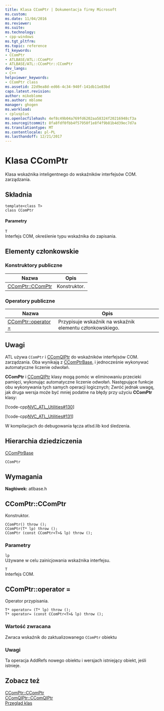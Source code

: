 ```yaml
---
title: Klasa CComPtr | Dokumentacja firmy Microsoft
ms.custom: 
ms.date: 11/04/2016
ms.reviewer: 
ms.suite: 
ms.technology:
- cpp-windows
ms.tgt_pltfrm: 
ms.topic: reference
f1_keywords:
- CComPtr
- ATLBASE/ATL::CComPtr
- ATLBASE/ATL::CComPtr::CComPtr
dev_langs:
- C++
helpviewer_keywords:
- CComPtr class
ms.assetid: 22d9ea8d-ed66-4c34-940f-141db11e83bd
caps.latest.revision: 
author: mikeblome
ms.author: mblome
manager: ghogen
ms.workload:
- cplusplus
ms.openlocfilehash: 4ef8c49b04a769fd6202aa58324f20216948cf3a
ms.sourcegitcommit: 8fa8fdf0fbb4f57950f1e8f4f9b81b4d39ec7d7a
ms.translationtype: MT
ms.contentlocale: pl-PL
ms.lasthandoff: 12/21/2017
---
```

# <a name="ccomptr-class"></a>Klasa CComPtr
Klasa wskaźnika inteligentnego do wskaźników interfejsów COM. zarządzania.  
  
## <a name="syntax"></a>Składnia  
  
```
template<class T>  
class CComPtr
```  
  
#### <a name="parameters"></a>Parametry  
 `T`  
 Interfejs COM, określenie typu wskaźnika do zapisania.  
  
## <a name="members"></a>Elementy członkowskie  
  
### <a name="public-constructors"></a>Konstruktory publiczne  
  
|Nazwa|Opis|  
|----------|-----------------|  
|[CComPtr::CComPtr](#ccomptr)|Konstruktor.|  
  
### <a name="public-operators"></a>Operatory publiczne  
  
|Nazwa|Opis|  
|----------|-----------------|  
|[CComPtr::operator =](#operator_eq)|Przypisuje wskaźnik na wskaźnik elementu członkowskiego.|  
  
## <a name="remarks"></a>Uwagi  
 ATL używa `CComPtr` i [CComQIPtr](../../atl/reference/ccomqiptr-class.md) do wskaźników interfejsów COM. zarządzania. Oba wynikają z [CComPtrBase](../../atl/reference/ccomptrbase-class.md), i jednocześnie wykonywać automatyczne liczenie odwołań.  
  
 **CComPtr** i [CComQIPtr](../../atl/reference/ccomqiptr-class.md) klasy mogą pomóc w eliminowaniu przecieki pamięci, wykonując automatyczne liczenie odwołań.  Następujące funkcje obu wykonywania tych samych operacji logicznych; Zwróć jednak uwagę, jak druga wersja może być mniej podatne na błędy przy użyciu **CComPtr** klasy:  
  
 [!code-cpp[NVC_ATL_Utilities#130](../../atl/codesnippet/cpp/ccomptr-class_1.cpp)]  
  
 [!code-cpp[NVC_ATL_Utilities#131](../../atl/codesnippet/cpp/ccomptr-class_2.cpp)]  
  
 W kompilacjach do debugowania łącza atlsd.lib kod śledzenia.  
  
## <a name="inheritance-hierarchy"></a>Hierarchia dziedziczenia  
 [CComPtrBase](../../atl/reference/ccomptrbase-class.md)  
  
 `CComPtr`  
  
## <a name="requirements"></a>Wymagania  
 **Nagłówek:** atlbase.h  
  
##  <a name="ccomptr"></a>CComPtr::CComPtr  
 Konstruktor.  
  
```
CComPtr() throw ();
CComPtr(T* lp) throw ();
CComPtr (const CComPtr<T>& lp) throw ();
```  
  
### <a name="parameters"></a>Parametry  
 `lp`  
 Używane w celu zainicjowania wskaźnika interfejsu.  
  
 `T`  
 Interfejs COM.  
  
##  <a name="operator_eq"></a>CComPtr::operator =  
 Operator przypisania.  
  
```
T* operator= (T* lp) throw ();
T* operator= (const CComPtr<T>& lp) throw ();
```  
  
### <a name="return-value"></a>Wartość zwracana  
 Zwraca wskaźnik do zaktualizowanego `CComPtr` obiektu  
  
### <a name="remarks"></a>Uwagi  
 Ta operacja AddRefs nowego obiektu i wersjach istniejący obiekt, jeśli istnieje.  
  
## <a name="see-also"></a>Zobacz też  
 [CComPtr::CComPtr](#ccomptr)   
 [CComQIPtr::CComQIPtr](../../atl/reference/ccomqiptr-class.md#ccomqiptr)   
 [Przegląd klas](../../atl/atl-class-overview.md)
